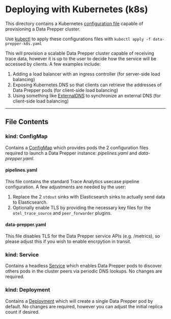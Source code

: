 # Deploying with Kubernetes (k8s)
This directory contains a Kubernetes [configuration file](data-prepper-k8s.yaml) capable of provisioning a Data Prepper cluster.

Use [kubectl](https://kubernetes.io/docs/reference/kubectl/kubectl/) to apply these configurations files with `kubectl apply -f data-prepper-k8s.yaml` 

This will provision a scalable Data Prepper cluster capable of receiving trace data, however it is up to the user to decide how the service will be accessed by clients. A few examples include:
1. Adding a load balancer with an ingress controller (for server-side load balancing)
2. Exposing Kubernetes DNS so that clients can retrieve the addresses of Data Prepper pods (for client-side load balancing)
3. Using something like [ExternalDNS](https://github.com/kubernetes-sigs/external-dns) to synchronize an external DNS (for client-side load balancing)

---

## File Contents
### kind: ConfigMap
Contains a [ConfigMap](https://kubernetes.io/docs/concepts/configuration/configmap/) which provides pods the 2 configuration files required to launch a Data Prepper instance: _pipelines.yaml_ and _data-prepper.yaml_.

#### pipelines.yaml
This file contains the standard Trace Analytics usecase pipeline configuration. A few adjustments are needed by the user:
1. Replace the 2 `stdout` sinks with Elasticsearch sinks to actually send data to Elasticsearch.
2. Optionally enable TLS by providing the necessary key files for the `otel_trace_source` and `peer_forwarder` plugins.

#### data-prepper.yaml
This file disables TLS for the Data Prepper service APIs (e.g. /metrics), so please adjust this if you wish to enable encrpytion in transit.

### kind: Service
Contains a headless [Service](https://kubernetes.io/docs/concepts/services-networking/service/) which enables Data Prepper pods to discover others pods in the cluster peers via periodic DNS lookups. No changes are required.

### kind: Deployment
Contains a [Deployment](https://kubernetes.io/docs/concepts/workloads/controllers/deployment/) which will create a single Data Prepper pod by default. No changes are required, however you can adjust the initial replica count if desired.
